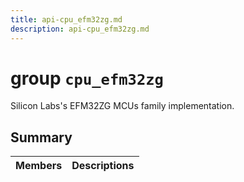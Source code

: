```yaml
---
title: api-cpu_efm32zg.md
description: api-cpu_efm32zg.md
---
```

# group `cpu_efm32zg` 

Silicon Labs's EFM32ZG MCUs family implementation.

## Summary

 Members                        | Descriptions                                
--------------------------------|---------------------------------------------

